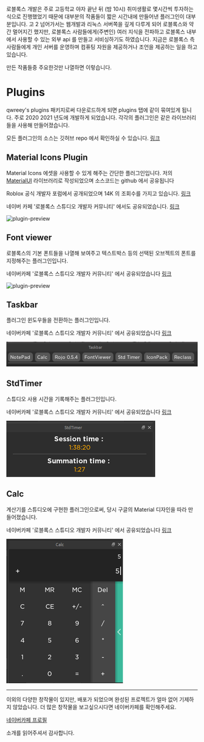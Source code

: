 로블록스 개발은 주로 고등학교 야자 끝난 뒤 (밤 10시) 취미생활로 몇시간씩 투자하는식으로 진행했었기 때문에 대부분의 작품들이 짧은 시간내에 만들어낸 플러그인이 대부분입니다.
고 2 넘어가서는 웹개발과 리눅스 서버쪽을 깊게 다루게 되어 로블록스와 약간 멀어지긴 했지만, 로블록스 사람들에게(주변인) 여러 지식을 전파하고 로블록스 내부에서 사용할 수 있는 외부 api 를 만들고 서비싱하기도 하였습니다.
지금은 로블록스 측 사람들에게 개인 서버를 운영하며 컴퓨팅 자원을 제공하거나 조언을 제공하는 일을 하고 있습니다.

만든 작품들중 주요한것만 나열하면 이렇습니다.

# Plugins

qwreey's plugins 패키지로써 다운로드하게 되면 plugins 탭에 같이 묶여있게 됩니다.
주로 2020 2021 년도에 개발하게 되었습니다. 각각의 플러그인은 같은 라이브러리들을 사용해 만들어졌습니다.

모든 플러그인의 소스는 깃허브 repo 에서 확인하실 수 있습니다. [링크](https://github.com/qwreey/qwreey.roblox.plugins)

## Material Icons Plugin

Material Icons 에셋을 사용할 수 있게 해주는 간단한 플러그인입니다.
저의 [MaterialUI](https://sites.google.com/view/rbx-material-ui/component/button) 라이브러리로 작성되었으며 소스코드는 github 에서 공유됩니다

Roblox 공식 개발자 포럼에서 공개되었으며 14K 의 조회수를 가지고 있습니다. [링크](https://devforum.roblox.com/t/plugin-material-icons-1400/906640)

네이버 카페 '로블록스 스튜디오 개발자 커뮤니티' 에서도 공유되었습니다. [링크](https://cafe.naver.com/robloxstudio?iframe_url_utf8=%2FArticleRead.nhn%253Fclubid%3D30135743%2526articleid%3D1156)

![plugin-preview](https://devforum-uploads.s3.dualstack.us-east-2.amazonaws.com/uploads/original/4X/1/b/c/1bc6121258a14bd9f083ab8e96b49868959784ac.png)

## Font viewer

로블록스의 기본 폰트들을 나열해 보여주고 텍스트박스 등의 선택된 오브젝트의 폰트를 지정해주는 플러그인입니다.

네이버카페 '로블록스 스튜디오 개발자 커뮤니티' 에서 공유되었습니다 [링크](https://cafe.naver.com/robloxstudio?iframe_url_utf8=%2FArticleRead.nhn%253Fclubid%3D30135743%2526articleid%3D969)

![plugin-preview](./images/creation-about-rblx/fontviewr.png)

## Taskbar

플러그인 윈도우들을 전환하는 플러그인입니다.

네이버카페 '로블록스 스튜디오 개발자 커뮤니티' 에서 공유되었습니다 [링크](https://cafe.naver.com/robloxstudio?iframe_url_utf8=%2FArticleRead.nhn%253Fclubid%3D30135743%2526articleid%3D1227)

![plugin-preview](./images/creation-about-rblx/taskbar.png)

## StdTimer

스튜디오 사용 시간을 기록해주는 플러그인입니다.

네이버카페 '로블록스 스튜디오 개발자 커뮤니티' 에서 공유되었습니다 [링크](https://cafe.naver.com/robloxstudio?iframe_url_utf8=%2FArticleRead.nhn%253Fclubid%3D30135743%2526articleid%3D980)

![plugin-preview](./images/creation-about-rblx/stdtimer.png)

## Calc

계산기를 스튜디오에 구현한 플러그인으로써, 당시 구글의 Material 디자인을 따라 만들어졌습니다.

네이버카페 '로블록스 스튜디오 개발자 커뮤니티' 에서 공유되었습니다 [링크](https://cafe.naver.com/robloxstudio?iframe_url_utf8=%2FArticleRead.nhn%253Fclubid%3D30135743%2526articleid%3D1039)

![plugin-preview](./images/creation-about-rblx/calc.png)

---

이외의 다양한 창작물이 있지만, 배포가 되었으며 완성된 프로젝트가 얼마 없어 기제하지 않았습니다.
더 많은 창작물을 보고싶으시다면 네이버카페를 확인해주세요.

[네이버카페 프로필](https://cafe.naver.com/ca-fe/cafes/30135743/members/psGJUrjhoBPy4d1rYNPNcQ?tab=articles&page=3)

소개를 읽어주셔서 감사합니다.


